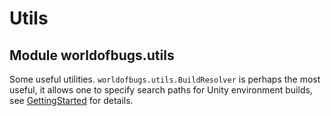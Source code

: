 # Utils

<a id="worldofbugs.utils"></a>

## Module worldofbugs.utils

Some useful utilities. `worldofbugs.utils.BuildResolver` is perhaps the most useful, it allows one to specify search paths for Unity environment builds, see [GettingStarted](../../GettingStarted/QuickStart.md) for details.
